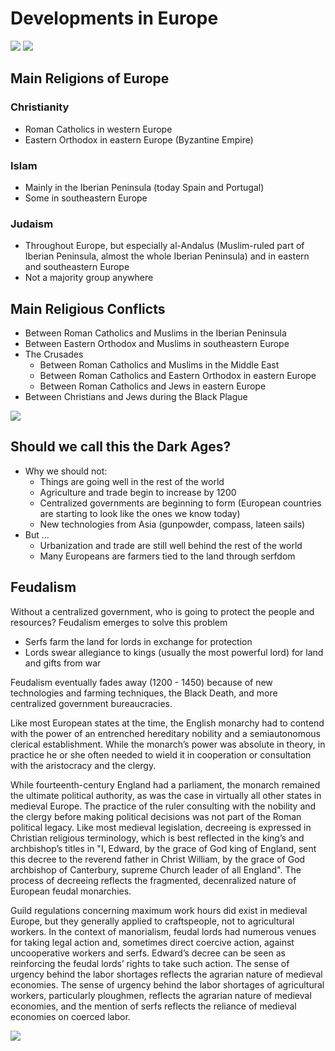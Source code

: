 # Developments in Europe

![](/images/developments-in-europe-1.png)
![](/images/developments-in-europe-2.png)

## Main Religions of Europe

### Christianity

- Roman Catholics in western Europe
- Eastern Orthodox in eastern Europe (Byzantine Empire)

### Islam

- Mainly in the Iberian Peninsula (today Spain and Portugal)
- Some in southeastern Europe

### Judaism

- Throughout Europe, but especially al-Andalus (Muslim-ruled part of Iberian Peninsula, almost the whole Iberian Peninsula) and in eastern and southeastern Europe
- Not a majority group anywhere

## Main Religious Conflicts

- Between Roman Catholics and Muslims in the Iberian Peninsula
- Between Eastern Orthodox and Muslims in southeastern Europe
- The Crusades
  - Between Roman Catholics and Muslims in the Middle East
  - Between Roman Catholics and Eastern Orthodox in eastern Europe
  - Between Roman Catholics and Jews in eastern Europe
- Between Christians and Jews during the Black Plague

![](/images/european-conflicts-map.png)

## Should we call this the Dark Ages?

- Why we should not:
  - Things are going well in the rest of the world
  - Agriculture and trade begin to increase by 1200
  - Centralized governments are beginning to form (European countries are starting to look like the ones we know today)
  - New technologies from Asia (gunpowder, compass, lateen sails)
- But ...
  - Urbanization and trade are still well behind the rest of the world
  - Many Europeans are farmers tied to the land through serfdom

## Feudalism

Without a centralized government, who is going to protect the people and
resources?
Feudalism emerges to solve this problem

- Serfs farm the land for lords in exchange for protection
- Lords swear allegiance to kings (usually the most powerful lord) for land and gifts from war

Feudalism eventually fades away (1200 - 1450) because of new technologies and farming techniques, the Black Death, and more centralized government bureaucracies.

Like most European states at the time, the English monarchy had to contend with the power of an entrenched hereditary nobility and a semiautonomous clerical establishment. While the monarch’s power was absolute in theory, in practice he or she often needed to wield it in cooperation or consultation with the aristocracy and the clergy.

While fourteenth-century England had a parliament, the monarch remained the ultimate political authority, as was the case in virtually all other states in medieval Europe.
The practice of the ruler consulting with the nobility and the clergy before making political decisions was not part of the Roman political legacy.
Like most medieval legislation, decreeing is expressed in Christian religious terminology, which is best reflected in the king’s and archbishop’s titles in "I, Edward, by the grace of God king of England, sent this decree to the reverend father in Christ William, by the grace of God archbishop of Canterbury, supreme Church leader of all England".
The process of decreeing reflects the fragmented, decenralized nature of European feudal monarchies.

Guild regulations concerning maximum work hours did exist in medieval Europe, but they generally applied to craftspeople, not to agricultural workers.
In the context of manorialism, feudal lords had numerous venues for taking legal action and, sometimes direct coercive action, against uncooperative workers and serfs. Edward’s decree can be seen as reinforcing the feudal lords’ rights to take such action. The sense of urgency behind the labor shortages reflects the agrarian nature of medieval economies.
The sense of urgency behind the labor shortages of agricultural workers, particularly ploughmen, reflects the agrarian nature of medieval economies, and the mention of serfs reflects the reliance of medieval economies on coerced labor.

![](/images/feudalism-chart.png)
